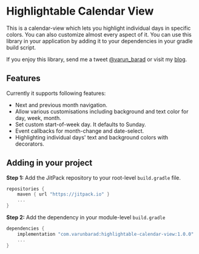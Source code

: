 # Highlightable Calendar View

This is a calendar-view which lets you highlight individual days in specific colors. You can also customize almost every aspect of it. You can use this library in your application by adding it to your dependencies in your gradle build script.

If you enjoy this library, send me a tweet [@varun_barad](https://twitter.com/varun_barad) or visit my [blog](https://varunbarad.com/blog).

## Features

Currently it supports following features:

- Next and previous month navigation.
- Allow various customisations including background and text color for day, week, month.
- Set custom start-of-week day. It defaults to Sunday.
- Event callbacks for month-change and date-select.
- Highlighting individual days' text and background colors with decorators.

## Adding in your project

__Step 1:__ Add the JitPack repository to your root-level `build.gradle` file.

```groovy
repositories {
    maven { url "https://jitpack.io" }
    ...
}
```

__Step 2:__ Add the dependency in your module-level `build.gradle`

```groovy
dependencies {
    implementation "com.varunbarad:highlightable-calendar-view:1.0.0"
    ...
}
```
